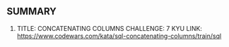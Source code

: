 ## SUMMARY


1) TITLE: CONCATENATING COLUMNS
CHALLENGE: 7 KYU
LINK: https://www.codewars.com/kata/sql-concatenating-columns/train/sql
